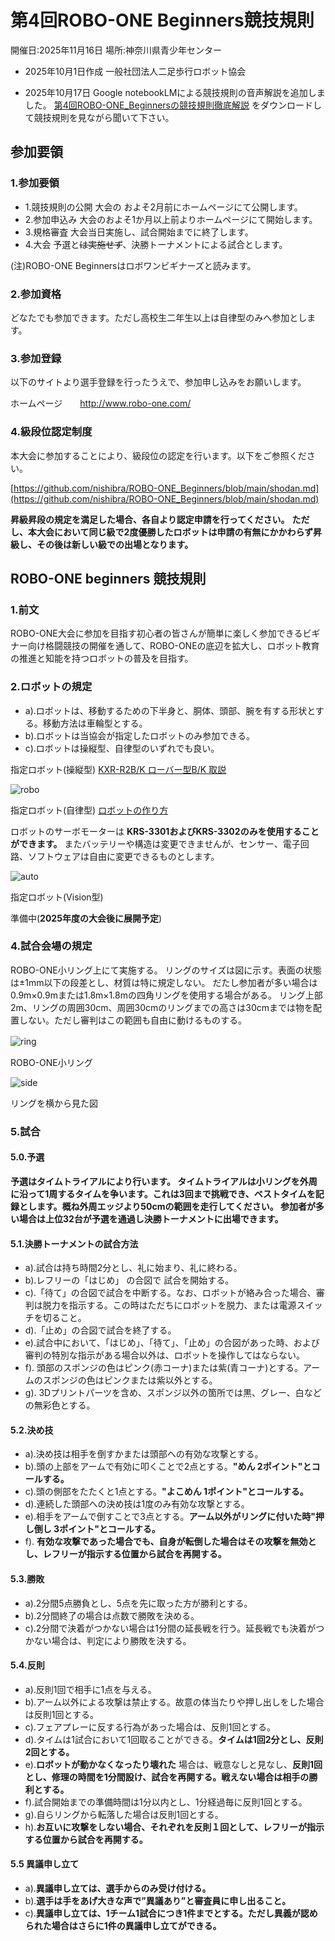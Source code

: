 # 第4回ROBO-ONE Beginners競技規則
開催日:2025年11月16日
場所:神奈川県青少年センター

- 2025年10月1日作成
一般社団法人二足歩行ロボット協会

- 2025年10月17日 Google notebookLMによる競技規則の音声解説を追加しました。
[第4回ROBO-ONE_Beginnersの競技規則徹底解説](第4回ROBO-ONE_Beginnersの競技規則徹底解説.m4a) をダウンロードして競技規則を見ながら聞いて下さい。

## 参加要領
### 1.参加要領
- 1.競技規則の公開
大会の およそ2月前にホームページにて公開します。
- 2.参加申込み
大会のおよそ1か月以上前よりホームページにて開始します。
- 3.規格審査
大会当日実施し、試合開始までに終了します。
- 4.大会
予選と~~は実施せず~~、決勝トーナメントによる試合とします。

(注)ROBO-ONE Beginnersはロボワンビギナーズと読みます。

### 2.参加資格
どなたでも参加できます。ただし高校生二年生以上は自律型のみへ参加とします。

### 3.参加登録
以下のサイトより選手登録を行ったうえで、参加申し込みをお願いします。

ホームページ　　http://www.robo-one.com/

### 4.級段位認定制度
本大会に参加することにより、級段位の認定を行います。以下をご参照ください。

[https://github.com/nishibra/ROBO-ONE_Beginners/blob/main/shodan.md](https://github.com/nishibra/ROBO-ONE_Beginners/blob/main/shodan.md)

__昇級昇段の規定を満足した場合、各自より認定申請を行ってください。__
__ただし、本大会において同じ級で2度優勝したロボットは申請の有無にかかわらず昇級し、その後は新しい級での出場となります。__

## ROBO-ONE beginners 競技規則
### 1.前文
ROBO-ONE大会に参加を目指す初心者の皆さんが簡単に楽しく参加できるビギナー向け格闘競技の開催を通して、ROBO-ONEの底辺を拡大し、ロボット教育の推進と知能を持つロボットの普及を目指す。

### 2.ロボットの規定
- a).ロボットは、移動するための下半身と、胴体、頭部、腕を有する形状とする。移動方法は車輪型とする。
- b).ロボットは当協会が指定したロボットのみ参加できる。
- c).ロボットは操縦型、自律型のいずれでも良い。
   
指定ロボット(操縦型) [KXR-R2B/K ローバー型B/K 取説](https://kondo-robot.com/faq/kxr-r2b-k_manual_sample)

![robo](robo-beginner_pic/robo0.png)

指定ロボット(自律型) [ロボットの作り方](https://github.com/nishibra/ROBO-ONE_Beginners_auto)

ロボットのサーボモーターは __KRS-3301およびKRS-3302のみを使用することができます。__ またバッテリーや構造は変更できませんが、センサー、電子回路、ソフトウェアは自由に変更できるものとします。

![auto](robo-beginner_pic/auto1.png)

指定ロボット(Vision型)

準備中(__2025年度の大会後に展開予定__)

### 4.試合会場の規定
ROBO-ONE小リング上にて実施する。
リングのサイズは図に示す。表面の状態は±1mm以下の段差とし、材質は特に規定しない。
だたし参加者が多い場合は0.9m×0.9mまたは1.8m×1.8mの四角リングを使用する場合がある。
リング上部2m、リングの周囲30cm、周囲30cmのリングまでの高さは30cmまでは物を配置しない。ただし審判はこの範囲も自由に動けるものする。

![ring](robo-beginner_pic/ring.png)   　　　　　 

ROBO-ONE小リング

![side](robo-beginner_pic/side.png)

リングを横から見た図

### 5.試合
#### 5.0.予選
__予選はタイムトライアルにより行います。
タイムトライアルは小リングを外周に沿って1周するタイムを争います。これは3回まで挑戦でき、ベストタイムを記録とします。概ね外周エッジより50cmの範囲を走行してください。
参加者が多い場合は上位32台が予選を通過し決勝トーナメントに出場できます。__

#### 5.1.決勝トーナメントの試合方法
- a).試合は持ち時間2分とし、礼に始まり、礼に終わる。
- b).レフリーの「はじめ」 の合図で 試合を開始する。
- c).「待て」の合図で試合を中断する。なお、ロボットが絡み合った場合、審判は脱力を指示する。この時はただちにロボットを脱力、または電源スイッチを切ること。
- d).「止め」の合図で試合を終了する。
- e).試合中において、「はじめ」、「待て」、「止め」の合図があった時、および審判の特別な指示がある場合以外は、ロボットを操作してはならない。
- f). 頭部のスポンジの色はピンク(赤コーナ)または紫(青コーナ)とする。アームのスポンジの色はピンクまたは紫以外とする。
- g). 3Dプリントパーツを含め、スポンジ以外の箇所では黒、グレー、白などの無彩色とする。

#### 5.2.決め技
- a).決め技は相手を倒すかまたは頭部への有効な攻撃とする。
- b).頭の上部をアームで有効に叩くことで2点とする。__"めん 2ポイント"とコールする。__
- c).頭の側部をたたくと1点とする。__"よこめん 1ポイント"とコールする。__
- d).連続した頭部への決め技は1度のみ有効な攻撃とする。
- e).相手をアームで倒すことで3点とする。__アーム以外がリングに付いた時"押し倒し 3ポイント"とコールする。__
- f). __有効な攻撃であった場合でも、自身が転倒した場合はその攻撃を無効とし、レフリーが指示する位置から試合を再開する。__

#### 5.3.勝敗
- a).2分間5点勝負とし、5点を先に取った方が勝利とする。
- b).2分間終了の場合は点数で勝敗を決める。
- c).2分間で決着がつかない場合は1分間の延長戦を行う。延長戦でも決着がつかない場合は、判定により勝敗を決する。

#### 5.4.反則
- a).反則1回で相手に1点を与える。
- b).アーム以外による攻撃は禁止する。故意の体当たりや押し出しをした場合は反則1回とする。
- c).フェアプレーに反する行為があった場合は、反則1回とする。
- d).タイムは1試合において1回取ることができる。__タイムは1回2分とし、反則2回とする。__
- e).__ロボットが動かなくなったり壊れた__ 場合は、戦意なしと見なし、__反則1回とし、修理の時間を1分間設け、試合を再開する。戦えない場合は相手の勝利とする。__
- f).試合開始までの準備時間は1分以内とし、1分経過毎に反則1回とする。
- g).自らリングから転落した場合は反則1回とする。
- h).__お互いに攻撃をしない場合、それぞれを反則１回として、レフリーが指示する位置から試合を再開する。__
  
#### 5.5 異議申し立て
- a).__異議申し立ては、選手からのみ受け付ける。__
- b).__選手は手をあげ大きな声で”異議あり”と審査員に申し出ること。__
- c).__異議申し立ては、1チーム1試合につき1件までとする。ただし異義が認められた場合はさらに1件の異議申し立てができる。__
